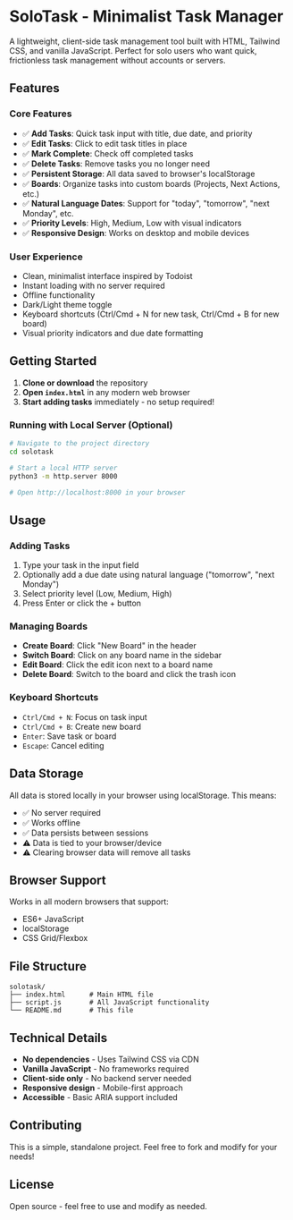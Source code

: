# SoloTask - Minimalist Task Manager

A lightweight, client-side task management tool built with HTML, Tailwind CSS, and vanilla JavaScript. Perfect for solo users who want quick, frictionless task management without accounts or servers.

## Features

### Core Features
- ✅ **Add Tasks**: Quick task input with title, due date, and priority
- ✅ **Edit Tasks**: Click to edit task titles in place
- ✅ **Mark Complete**: Check off completed tasks
- ✅ **Delete Tasks**: Remove tasks you no longer need
- ✅ **Persistent Storage**: All data saved to browser's localStorage
- ✅ **Boards**: Organize tasks into custom boards (Projects, Next Actions, etc.)
- ✅ **Natural Language Dates**: Support for "today", "tomorrow", "next Monday", etc.
- ✅ **Priority Levels**: High, Medium, Low with visual indicators
- ✅ **Responsive Design**: Works on desktop and mobile devices

### User Experience
- Clean, minimalist interface inspired by Todoist
- Instant loading with no server required
- Offline functionality
- Dark/Light theme toggle
- Keyboard shortcuts (Ctrl/Cmd + N for new task, Ctrl/Cmd + B for new board)
- Visual priority indicators and due date formatting

## Getting Started

1. **Clone or download** the repository
2. **Open `index.html`** in any modern web browser
3. **Start adding tasks** immediately - no setup required!

### Running with Local Server (Optional)
```bash
# Navigate to the project directory
cd solotask

# Start a local HTTP server
python3 -m http.server 8000

# Open http://localhost:8000 in your browser
```

## Usage

### Adding Tasks
1. Type your task in the input field
2. Optionally add a due date using natural language ("tomorrow", "next Monday")
3. Select priority level (Low, Medium, High)
4. Press Enter or click the + button

### Managing Boards
- **Create Board**: Click "New Board" in the header
- **Switch Board**: Click on any board name in the sidebar
- **Edit Board**: Click the edit icon next to a board name
- **Delete Board**: Switch to the board and click the trash icon

### Keyboard Shortcuts
- `Ctrl/Cmd + N`: Focus on task input
- `Ctrl/Cmd + B`: Create new board
- `Enter`: Save task or board
- `Escape`: Cancel editing

## Data Storage

All data is stored locally in your browser using localStorage. This means:
- ✅ No server required
- ✅ Works offline
- ✅ Data persists between sessions
- ⚠️ Data is tied to your browser/device
- ⚠️ Clearing browser data will remove all tasks

## Browser Support

Works in all modern browsers that support:
- ES6+ JavaScript
- localStorage
- CSS Grid/Flexbox

## File Structure

```
solotask/
├── index.html      # Main HTML file
├── script.js       # All JavaScript functionality
└── README.md       # This file
```

## Technical Details

- **No dependencies** - Uses Tailwind CSS via CDN
- **Vanilla JavaScript** - No frameworks required
- **Client-side only** - No backend server needed
- **Responsive design** - Mobile-first approach
- **Accessible** - Basic ARIA support included

## Contributing

This is a simple, standalone project. Feel free to fork and modify for your needs!

## License

Open source - feel free to use and modify as needed. 